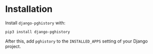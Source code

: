# Installation

Install `django-pghistory` with:

    pip3 install django-pghistory

After this, add `pghistory` to the `INSTALLED_APPS` setting of your Django project.
